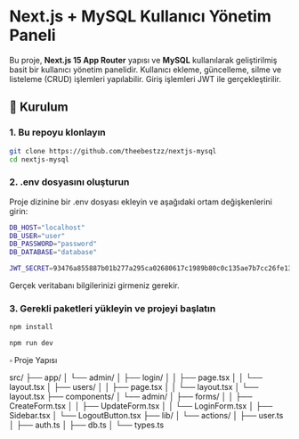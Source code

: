 # Next.js + MySQL Kullanıcı Yönetim Paneli

Bu proje, **Next.js 15 App Router** yapısı ve **MySQL** kullanılarak geliştirilmiş basit bir kullanıcı yönetim panelidir. Kullanıcı ekleme, güncelleme, silme ve listeleme (CRUD) işlemleri yapılabilir. Giriş işlemleri JWT ile gerçekleştirilir.

## 🚀 Kurulum

### 1. Bu repoyu klonlayın

```bash
git clone https://github.com/theebestzz/nextjs-mysql
cd nextjs-mysql
```

### 2. .env dosyasını oluşturun
Proje dizinine bir .env dosyası ekleyin ve aşağıdaki ortam değişkenlerini girin:

```bash
DB_HOST="localhost"
DB_USER="user"
DB_PASSWORD="password"
DB_DATABASE="database"

JWT_SECRET=93476a855887b01b277a295ca02680617c1989b80c0c135ae7b7cc26fe136646c
```

Gerçek veritabanı bilgilerinizi girmeniz gerekir.

### 3. Gerekli paketleri yükleyin ve projeyi başlatın

```bash
npm install

npm run dev
```

▫ Proje Yapısı

src/
├── app/
│   └── admin/
│       ├── login/
│       │   ├── page.tsx
│       │   └── layout.tsx
│       ├── users/
│       │   ├── page.tsx
│       │   └── layout.tsx
│       └── layout.tsx
├── components/
│   └── admin/
│       ├── forms/
│       │   ├── CreateForm.tsx
│       │   ├── UpdateForm.tsx
│       │   └── LoginForm.tsx
│       ├── Sidebar.tsx
│       └── LogoutButton.tsx
├── lib/
│   └── actions/
│       ├── user.ts
│       ├── auth.ts
│       ├── db.ts
│       └── types.ts

